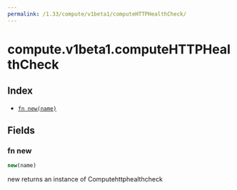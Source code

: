 ```yaml
---
permalink: /1.33/compute/v1beta1/computeHTTPHealthCheck/
---
```


# compute.v1beta1.computeHTTPHealthCheck



## Index

* [`fn new(name)`](#fn-new)

## Fields

### fn new

```ts
new(name)
```

new returns an instance of Computehttphealthcheck